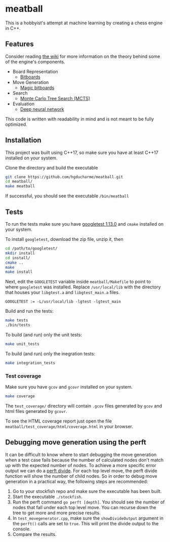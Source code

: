# meatball

This is a hobbyist's attempt at machine learning by creating a chess engine in C++.

## Features

Consider reading [the wiki](https://github.com/hgducharme/meatball/wiki/) for more information on the theory behind some of the engine's components.

- Board Representation
  - [Bitboards](https://www.chessprogramming.org/Bitboards)
- Move Generation
  - [Magic bitboards](https://www.chessprogramming.org/Magic_Bitboards)
- Search
  - [Monte Carlo Tree Search (MCTS)](https://en.wikipedia.org/wiki/Monte_Carlo_tree_search)
- Evaluation
  - [Deep neural network](https://en.wikipedia.org/wiki/Deep_learning)

This code is written with readability in mind and is not meant to be fully optimized.

## Installation

This project was built using C++17, so make sure you have at least C++17 installed on your system.

Clone the directory and build the executable

```bash
git clone https://github.com/hgducharme/meatball.git
cd meatball/
make meatball
```

If successful, you should see the executable `/bin/meatball`

## Tests

To run the tests make sure you have [googletest 1.13.0](https://github.com/google/googletest/releases/tag/v1.13.0) and `cmake` installed on your system.

To install `googletest`, download the zip file, unzip it, then

```bash
cd /path/to/googletest/
mkdir install
cd install/
cmake ..
make
make install
```

Next, edit the `GOOGLETEST` variable inside `meatball/Makefile` to point to where `googletest` was installed. Replace `/usr/local/lib` with the directory that houses your `libgtest.a` and `libgtest_main.a` files.

```make
GOOGLETEST := -L/usr/local/lib -lgtest -lgtest_main
```

Build and run the tests:

```bash
make tests
./bin/tests
```

To build (and run) only the unit tests:

```bash
make unit_tests
```

To build (and run) only the inegration tests:

```bash
make integration_tests
```

### Test coverage

Make sure you have `gcov` and `gcovr` installed on your system.

```bash
make coverage
```

The `test_coverage/` directory will contain `.gcov` files generated by `gcov` and html files generated by `gcovr`.

To see the HTML coverage report just open the file `meatball/test_coverage/html/coverage.html` in your browser.

## Debugging move generation using the perft

It can be difficult to know where to start debugging the move generation when a test case fails because the number of calculated nodes don't match up with the expected number of nodes. To achieve a more specific error output we can do a [perft divide](https://www.chessprogramming.org/Perft#Divide). For each top level move, the perft divide function will show the number of child nodes. So in order to debug move generation in a practical way, the following steps are recommended:

1. Go to your stockfish repo and make sure the executable has been built.
2. Start the executable `./stockfish`.
3. Run the perft command `go perft [depth]`. You should see the number of nodes that fall under each top level move. You can recurse down the tree to get more and more precise results.
4. In `test_movegenerator.cpp`, make sure the `showDivideOutput` argument in the `perft()` calls are set to `true`. This will print the divide output to the console.
5. Compare the results.
